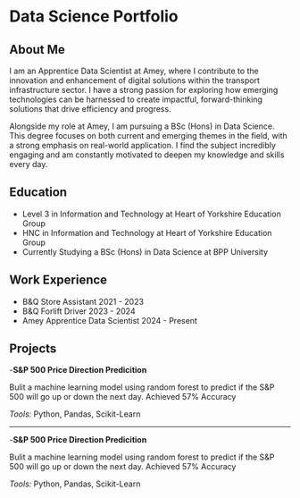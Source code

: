 # Data Science Portfolio
## About Me
I am an Apprentice Data Scientist at Amey, where I contribute to the innovation and enhancement of digital solutions within the transport infrastructure sector. I have a strong passion for exploring how emerging technologies can be harnessed to create impactful, forward-thinking solutions that drive efficiency and progress.

Alongside my role at Amey, I am pursuing a BSc (Hons) in Data Science. This degree focuses on both current and emerging themes in the field, with a strong emphasis on real-world application. I find the subject incredibly engaging and am constantly motivated to deepen my knowledge and skills every day.
## Education
- Level 3 in Information and Technology at Heart of Yorkshire Education Group  
- HNC in Information and Technology at Heart of Yorkshire Education Group  
- Currently Studying a BSc (Hons) in Data Science at BPP University
## Work Experience
- B&Q Store Assistant 2021 - 2023
- B&Q Forlift Driver 2023 - 2024
- Amey Apprentice Data Scientist 2024 - Present 
## Projects
-**S&P 500 Price Direction Predicition**

Bulit a machine learning model using random forest to predict if the S&P 500 will go up or down the next day. 
Achieved 57% Accuracy

*Tools:* Python, Pandas, Scikit-Learn

---

-**S&P 500 Price Direction Predicition**

Bulit a machine learning model using random forest to predict if the S&P 500 will go up or down the next day. 
Achieved 57% Accuracy

*Tools:* Python, Pandas, Scikit-Learn

